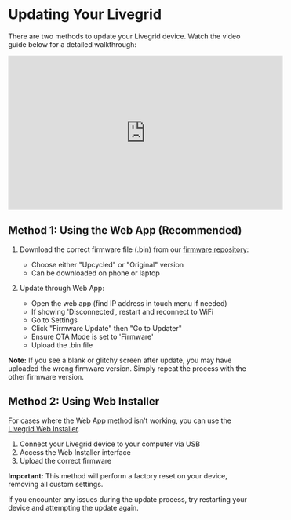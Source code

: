 # Updating Your Livegrid

There are two methods to update your Livegrid device. Watch the video guide below for a detailed walkthrough:

<div class="video-wrapper">
    <iframe width="560" height="315" src="https://www.youtube.com/embed/mKSInm_8sm8?si=ycuvYpVrvMIER0k8" title="YouTube video player" frameborder="0" allow="accelerometer; autoplay; clipboard-write; encrypted-media; gyroscope; picture-in-picture; web-share" referrerpolicy="strict-origin-when-cross-origin" allowfullscreen></iframe>
</div>

## Method 1: Using the Web App (Recommended)

1. Download the correct firmware file (.bin) from our [firmware repository](https://drive.google.com/drive/folders/1QqQZ37dr1o1E2UW8FfLWYng1Vx1vGtFh):
   - Choose either "Upcycled" or "Original" version
   - Can be downloaded on phone or laptop

2. Update through Web App:
   - Open the web app (find IP address in touch menu if needed)
   - If showing 'Disconnected', restart and reconnect to WiFi
   - Go to Settings
   - Click "Firmware Update" then "Go to Updater"
   - Ensure OTA Mode is set to 'Firmware'
   - Upload the .bin file

**Note:** If you see a blank or glitchy screen after update, you may have uploaded the wrong firmware version. Simply repeat the process with the other firmware version.

## Method 2: Using Web Installer

For cases where the Web App method isn't working, you can use the [Livegrid Web Installer](https://livegrid.github.io/Livegrid-Web-Installer/).

1. Connect your Livegrid device to your computer via USB
2. Access the Web Installer interface
3. Upload the correct firmware

**Important:** This method will perform a factory reset on your device, removing all custom settings.

If you encounter any issues during the update process, try restarting your device and attempting the update again. 
